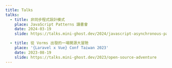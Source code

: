 ```yaml
---
title: Talks
talks:
  - title: 非同步程式設計模式
    place: JavaScript Patterns 讀書會
    date: 2024-03-19
    slide: https://talks.mini-ghost.dev/2024/javascript-asynchronous-patterns

  - title: 從 Vorms 出發的一場開源大冒險
    place: '{Laravel x Vue} Conf Taiwan 2023'
    date: 2023-08-19
    slide: https://talks.mini-ghost.dev/2023/open-source-adventure
---
```

